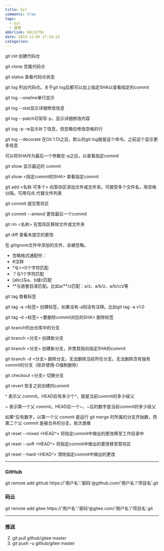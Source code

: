 ```yaml
---
title: Git
comments: true
tags:
  - Git
  - 速查
abbrlink: 69c3279c
date: 2019-12-05 17:24:23
categories:
---
```


git init 创建代码仓

git clone 克隆代码仓

git status 查看代码仓状态

git log 列出代码仓。关于git log后都可以加上指定SHA以查看指定的commit

git log --oneline单行显示

git log --stat显示详细修改信息

git log --patch可简写-p，显示详细修改内容

git log -p -w显示补丁信息，但忽略仅修改空格的行

git log --decorate 在Git 1.13之后，默认的git log就是这个命令。之前这个显示更多信息

可以将SHA作为最后一个参数在-p之后，以查看指定commit

git show 显示最近的 commit

git show <指定commit的SHA> 查看指定commit

git add <名称 可多个> 向暂存区添加文件或文件夹。可接受多个文件名，用空格分隔。可用句点.代替文件列表

git commit 提交暂存区

git commit --amend 更改最后一个commit

git rm <名称> 在暂存区移除文件或文件夹

git diff 查看未提交的更改

在.gitignore文件中添加的文件，会被忽略。
* 忽略格式通配符：
* #注释
* *与>=0个字符匹配
* ？与1个字符匹配
* [abc]与a、b或c匹配
* \*\*与嵌套目录匹配。比如a/\*\*/z匹配：a/z、a/b/z、a/b/c/z等

git tag 查看标签

git tag -a <标签> 创建标签，如果没有-a则没有注释。比如git tag -a v1.0

git tag -d <标签> <要删除commit对应的SHA> 删除标签

git branch列出仓库中的分支

git branch <分支> 创建新分支

git branch <分支> <SHA> 创建新分支，并使其指向指定SHA的commit

git branch -d <分支> 删除分支。无法删除当前所在分支。无法删除含有独有commit的分支（除非使用-D强制删除）

git checkout <分支> 切换分支

git revert <SHA> 恢复之前创建的commit

^ 表示父 commit。HEAD后有多少个^，就是当前commit的多少级父

~ 表示第一个父 commit。HEAD后一个~，~后的数字是当前commit的多少级父

如果^后有数字，以第一个父 commit 是运行 git merge 时所属的分支开始数，而第二个父 commit 是被合并的分支，依次类推

git reset --mixed <HEAD^> 将指定commit中做出的更改移至工作目录中

git reset --soft <HEAD^> 将指定commit中做出的更改移至暂存区

git reset --hard <HEAD^> 清除指定commit中做出的更改

---

### GitHub

git remote add github https://'用户名':'密码'@github.com/'用户名'/'项目名'.git

### 码云
git remote add gitee https://'用户名':'密码'@gitee.com/'用户名'/'项目名'.git

---

### 推送
2. git pull github/gitee master
3. git push -u github/gitee master